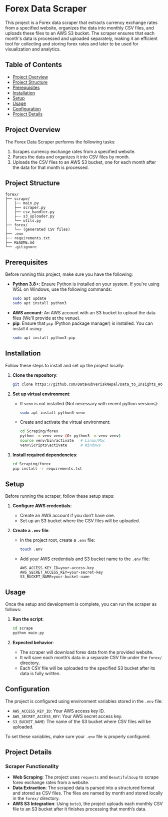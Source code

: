 # Forex Data Scraper

This project is a Forex data scraper that extracts currency exchange rates from a specified website, organizes the data into monthly CSV files, and uploads these files to an AWS S3 bucket. The scraper ensures that each month's data is processed and uploaded separately, making it an efficient tool for collecting and storing forex rates and later to be used for visualization and analytics.

## Table of Contents

- [Project Overview](#project-overview)
- [Project Structure](#project-structure)
- [Prerequisites](#prerequisites)
- [Installation](#installation)
- [Setup](#setup)
- [Usage](#usage)
- [Configuration](#configuration)
- [Project Details](#project-details)

## Project Overview

The Forex Data Scraper performs the following tasks:

1. Scrapes currency exchange rates from a specified website.
2. Parses the data and organizes it into CSV files by month.
3. Uploads the CSV files to an AWS S3 bucket, one for each month after the data for that month is processed.

## Project Structure

```plaintext
forex/
├── scrape/
│   ├── main.py
│   ├── scraper.py
│   ├── csv_handler.py
│   ├── s3_uploader.py
│   └── utils.py
├── forex/
│   └── (generated CSV files)
├── .env
├── requirements.txt
├── README.md
└── .gitignore
```

## Prerequisites

Before running this project, make sure you have the following:

- **Python 3.8+**: Ensure Python is installed on your system. If you're using WSL on Windows, use the following commands:
    ```bash
    sudo apt update
    sudo apt install python3
    ```
- **AWS account**: An AWS account with an S3 bucket to upload the data files (We'll provide at the venue).
- **pip**: Ensure that `pip` (Python package manager) is installed. You can install it using:
    ```bash
    sudo apt install python3-pip
    ```

## Installation

Follow these steps to install and set up the project locally:

1. **Clone the repository**:
    ```bash
    git clone https://github.com/DataHubVeriskNepal/Data_to_Insights_Workshop_Template_2024.git
    ```

2. **Set up virtual environment**:
    - If `venv` is not installed (Not necessary with recent python versions):
      ```bash
      sudo apt install python3-venv
      ```
    - Create and activate the virtual environment:
      ```bash
      cd Scraping/forex
      python -m venv venv (Or python3 -m venv venv)
      source venv/bin/activate   # Linux/Mac
      venv\Scripts\activate      # Windows
      ```

3. **Install required dependencies**:
    ```bash
    cd Scraping/forex
    pip install -r requirements.txt
    ```

## Setup

Before running the scraper, follow these setup steps:

1. **Configure AWS credentials**:
    - Create an AWS account if you don’t have one.
    - Set up an S3 bucket where the CSV files will be uploaded.

2. **Create a `.env` file**:
    - In the project root, create a `.env` file:
      ```bash
      touch .env
      ```
    - Add your AWS credentials and S3 bucket name to the `.env` file:
      ```env
      AWS_ACCESS_KEY_ID=your-access-key
      AWS_SECRET_ACCESS_KEY=your-secret-key
      S3_BUCKET_NAME=your-bucket-name
      ```

## Usage

Once the setup and development is complete, you can run the scraper as follows:

1. **Run the script**:
    ```bash
    cd scrape
    python main.py
    ```

2. **Expected behavior**:
    - The scraper will download forex data from the provided website.
    - It will save each month’s data in a separate CSV file under the `forex/` directory.
    - Each CSV file will be uploaded to the specified S3 bucket after its data is fully written.

## Configuration

The project is configured using environment variables stored in the `.env` file:

- `AWS_ACCESS_KEY_ID`: Your AWS access key ID.
- `AWS_SECRET_ACCESS_KEY`: Your AWS secret access key.
- `S3_BUCKET_NAME`: The name of the S3 bucket where CSV files will be uploaded.

To set these variables, make sure your `.env` file is properly configured.

## Project Details

### Scraper Functionality

- **Web Scraping**: The project uses `requests` and `BeautifulSoup` to scrape forex exchange rates from a website.
- **Data Extraction**: The scraped data is parsed into a structured format and stored as CSV files. The files are named by month and stored locally in the `forex/` directory.
- **AWS S3 Integration**: Using `boto3`, the project uploads each monthly CSV file to an S3 bucket after it finishes processing that month’s data.
